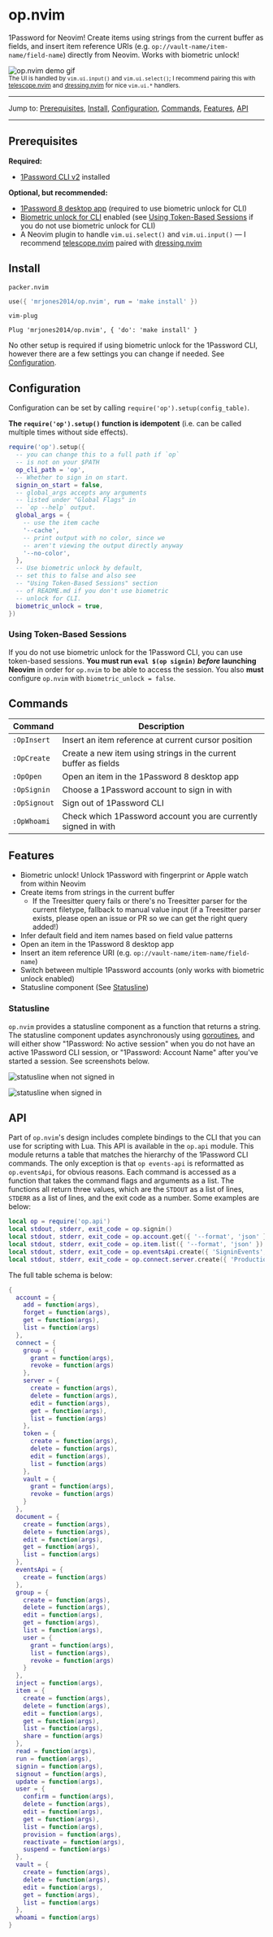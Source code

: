 # op.nvim

1Password for Neovim! Create items using strings from the current buffer as fields,
and insert item reference URIs (e.g. `op://vault-name/item-name/field-name`)
directly from Neovim. Works with biometric unlock!

![op.nvim demo gif](https://github.com/mrjones2014/demo-gifs/raw/master/op-nvim-plugin.gif) \
<sup>
The UI is handled by `vim.ui.input()` and `vim.ui.select()`;
I recommend pairing this with [telescope.nvim](https://github.com/nvim-telescope/telescope.nvim)
and [dressing.nvim](https://github.com/stevearc/dressing.nvim) for nice `vim.ui.*` handlers.
</sup>

<hr>

Jump to: [Prerequisites](#prerequisites), [Install](#install), [Configuration](#configuration), [Commands](#commands), [Features](#features), [API](#api)

<hr>

## Prerequisites

**Required:**

- [1Password CLI v2](https://developer.1password.com/docs/cli/) installed

**Optional, but recommended:**

- [1Password 8 desktop app](https://1password.com/downloads/) (required to use biometric unlock for CLI)
- [Biometric unlock for CLI](https://developer.1password.com/docs/cli/get-started#turn-on-biometric-unlock) enabled (see [Using Token-Based Sessions](#using-token-based-sessions) if you do not use biometric unlock for CLI)
- A Neovim plugin to handle `vim.ui.select()` and `vim.ui.input()` &mdash; I recommend [telescope.nvim](https://github.com/nvim-telescope/telescope.nvim) paired with [dressing.nvim](https://github.com/stevearc/dressing.nvim)

## Install

`packer.nvim`

```lua
use({ 'mrjones2014/op.nvim', run = 'make install' })
```

`vim-plug`

```VimL
Plug 'mrjones2014/op.nvim', { 'do': 'make install' }
```

No other setup is required if using biometric unlock for the 1Password CLI,
however there are a few settings you can change if needed. See [Configuration](#configuration).

## Configuration

Configuration can be set by calling `require('op').setup(config_table)`.

**The `require('op').setup()` function is idempotent** (i.e. can be called multiple times without side effects).

```lua
require('op').setup({
  -- you can change this to a full path if `op`
  -- is not on your $PATH
  op_cli_path = 'op',
  -- Whether to sign in on start.
  signin_on_start = false,
  -- global_args accepts any arguments
  -- listed under "Global Flags" in
  -- `op --help` output.
  global_args = {
    -- use the item cache
    '--cache',
    -- print output with no color, since we
    -- aren't viewing the output directly anyway
    '--no-color',
  },
  -- Use biometric unlock by default,
  -- set this to false and also see
  -- "Using Token-Based Sessions" section
  -- of README.md if you don't use biometric
  -- unlock for CLI.
  biometric_unlock = true,
})
```

### Using Token-Based Sessions

If you do not use biometric unlock for the 1Password CLI, you can use token-based sessions.
**You must run `eval $(op signin)` _before_ launching Neovim** in order for `op.nvim` to be
able to access the session. You also **must** configure `op.nvim` with `biometric_unlock = false`.

## Commands

| Command      | Description                                                     |
| ------------ | --------------------------------------------------------------- |
| `:OpInsert`  | Insert an item reference at current cursor position             |
| `:OpCreate`  | Create a new item using strings in the current buffer as fields |
| `:OpOpen`    | Open an item in the 1Password 8 desktop app                     |
| `:OpSignin`  | Choose a 1Password account to sign in with                      |
| `:OpSignout` | Sign out of 1Password CLI                                       |
| `:OpWhoami`  | Check which 1Password account you are currently signed in with  |

## Features

- Biometric unlock! Unlock 1Password with fingerprint or Apple watch from within Neovim
- Create items from strings in the current buffer
  - If the Treesitter query fails or there's no Treesitter parser for the current filetype, fallback to manual value input (if a Treesitter parser exists, please open an issue or PR so we can get the right query added!)
- Infer default field and item names based on field value patterns
- Open an item in the 1Password 8 desktop app
- Insert an item reference URI (e.g. `op://vault-name/item-name/field-name`)
- Switch between multiple 1Password accounts (only works with biometric unlock enabled)
- Statusline component (See [Statusline](#statusline))

### Statusline

`op.nvim` provides a statusline component as a function that returns a string.
The statusline component updates asynchronously using [goroutines](https://go.dev/tour/concurrency/1),
and will either show "1Password: No active session" when you do not have an active 1Password CLI
session, or "1Password: Account Name" after you've started a session. See screenshots below.

![statusline when not signed in](https://github.com/mrjones2014/demo-gifs/raw/master/op-statusline-not-signed-in.png)

![statusline when signed in](https://github.com/mrjones2014/demo-gifs/raw/master/op-nvim-statusline-signed-in.png)

## API

Part of `op.nvim`'s design includes complete bindings to the CLI that you can use for scripting with Lua. This API
is available in the `op.api` module. This module returns a table that matches the hierarchy of the 1Password CLI commands.
The only exception is that `op events-api` is reformatted as `op.eventsApi`, for obvious reasons. Each command is accessed
as a function that takes the command flags and arguments as a list. The functions all return three values, which are
the `STDOUT` as a list of lines, `STDERR` as a list of lines, and the exit code as a number.
Some examples are below:

```lua
local op = require('op.api')
local stdout, stderr, exit_code = op.signin()
local stdout, stderr, exit_code = op.account.get({ '--format', 'json' })
local stdout, stderr, exit_code = op.item.list({ '--format', 'json' })
local stdout, stderr, exit_code = op.eventsApi.create({ 'SigninEvents', '--features', 'signinattempts', '--expires-in', '1h' })
local stdout, stderr, exit_code = op.connect.server.create({ 'Production', '--vaults', 'Production' })
```

The full table schema is below:

```lua
{
  account = {
    add = function(args),
    forget = function(args),
    get = function(args),
    list = function(args)
  },
  connect = {
    group = {
      grant = function(args),
      revoke = function(args)
    },
    server = {
      create = function(args),
      delete = function(args),
      edit = function(args),
      get = function(args),
      list = function(args)
    },
    token = {
      create = function(args),
      delete = function(args),
      edit = function(args),
      list = function(args)
    },
    vault = {
      grant = function(args),
      revoke = function(args)
    }
  },
  document = {
    create = function(args),
    delete = function(args),
    edit = function(args),
    get = function(args),
    list = function(args)
  },
  eventsApi = {
    create = function(args)
  },
  group = {
    create = function(args),
    delete = function(args),
    edit = function(args),
    get = function(args),
    list = function(args),
    user = {
      grant = function(args),
      list = function(args),
      revoke = function(args)
    }
  },
  inject = function(args),
  item = {
    create = function(args),
    delete = function(args),
    edit = function(args),
    get = function(args),
    list = function(args),
    share = function(args)
  },
  read = function(args),
  run = function(args),
  signin = function(args),
  signout = function(args),
  update = function(args),
  user = {
    confirm = function(args),
    delete = function(args),
    edit = function(args),
    get = function(args),
    list = function(args),
    provision = function(args),
    reactivate = function(args),
    suspend = function(args)
  },
  vault = {
    create = function(args),
    delete = function(args),
    edit = function(args),
    get = function(args),
    list = function(args)
  },
  whoami = function(args)
}
```
